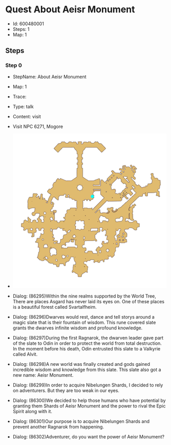 # Quest About Aeisr Monument

- Id: 600480001
- Steps: 1
- Map: 1

## Steps

### Step 0
- StepName:  About Aeisr Monument
- Map:  1
- Trace:  
- Type:  talk
- Content:  visit
- Visit NPC 6271, Mogore

- ![images/600480001_0.png](images/600480001_0.png)
- Dialog: (86295)Within the nine realms supported by the World Tree, There are places Asgard has never laid its eyes on. One of these places is a beautiful forest called Svartalfheim.
- Dialog: (86296)Dwarves would rest, dance and tell storys around a magic slate that is their fountain of wisdom. This rune covered slate grants the dwarves infinite wisdom and profound knowledge.
- Dialog: (86297)During the first Ragnarok, the dwarven leader gave part of the slate to Odin in order to protect the world from total destruction. In the moment before his death, Odin entrusted this slate to a Valkyrie called Alvit.
- Dialog: (86298)A new world was finally created and gods gained incredible wisdom and knowledge from this slate. This slate also got a new name: Aeisr Monument.
- Dialog: (86299)In order to acquire Nibelungen Shards, I decided to rely on adventurers. But they are too weak in our eyes.
- Dialog: (86300)We decided to help those humans who have potential by granting them Shards of Aeisr Monument and the power to rival the Epic Spirit along with it.
- Dialog: (86301)Our purpose is to acquire Nibelungen Shards and prevent another Ragnarok from happening.
- Dialog: (86302)Adventurer, do you want the power of Aeisr Monument?


